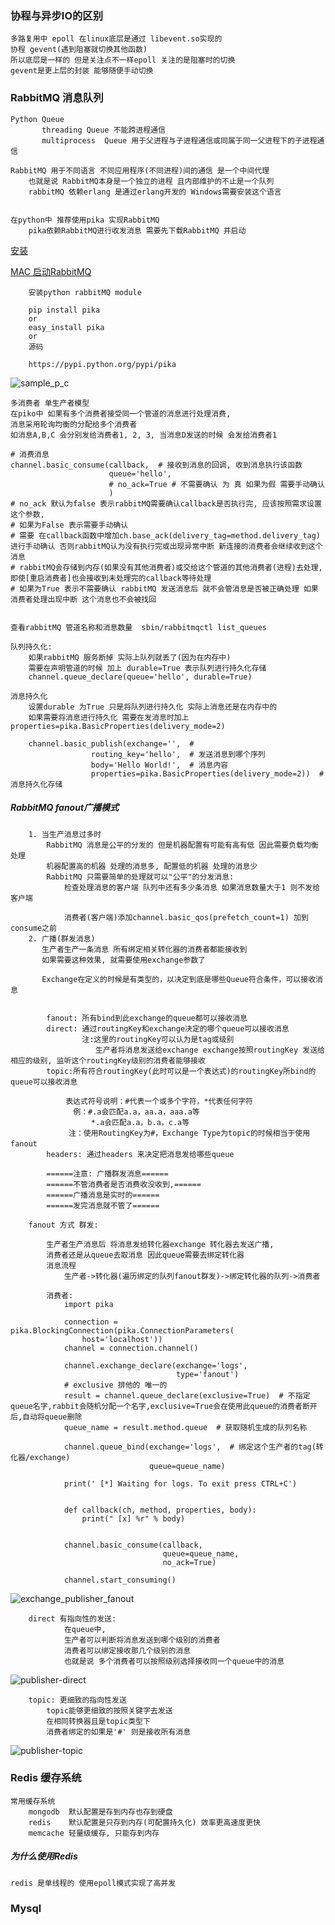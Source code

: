 ### 协程与异步IO的区别

    多路复用中 epoll 在linux底层是通过 libevent.so实现的
    协程 gevent(遇到阻塞就切换其他函数)
    所以底层是一样的 但是关注点不一样epoll 关注的是阻塞时的切换
    gevent是更上层的封装 能够随便手动切换

### RabbitMQ 消息队列
    Python Queue
           threading Queue 不能跨进程通信
           multiprocess  Queue 用于父进程与子进程通信或同属于同一父进程下的子进程通信

    RabbitMQ 用于不同语言 不同应用程序(不同进程)间的通信 是一个中间代理
        也就是说 RabbitMQ本身是一个独立的进程 且内部维护的不止是一个队列
        rabbitMQ 依赖erlang 是通过erlang开发的 Windows需要安装这个语言


    在python中 推荐使用pika 实现RabbitMQ
        pika依赖RabbitMQ进行收发消息 需要先下载RabbitMQ 并启动

[安装](http://www.rabbitmq.com/install-standalone-mac.html)

[MAC 启动RabbitMQ](http://blog.csdn.net/u010046908/article/details/54773323)


        安装python rabbitMQ module

        pip install pika
        or
        easy_install pika
        or
        源码

        https://pypi.python.org/pypi/pika


![sample_p_c](http://images2015.cnblogs.com/blog/720333/201609/720333-20160923111427277-763273185.png)

    多消费者 单生产者模型
    在piko中 如果有多个消费者接受同一个管道的消息进行处理消费,
    消息采用轮询均衡的分配给多个消费者
    如消息A,B,C 会分别发给消费者1, 2, 3, 当消息D发送的时候 会发给消费者1

    # 消费消息
    channel.basic_consume(callback,  # 接收到消息的回调, 收到消息执行该函数
                          queue='hello',
                          # no_ack=True # 不需要确认 为 真 如果为假 需要手动确认
                          )
    # no_ack 默认为false 表示rabbitMQ需要确认callback是否执行完, 应该按照需求设置这个参数,
    # 如果为False 表示需要手动确认
    # 需要 在callback函数中增加ch.base_ack(delivery_tag=method.delivery_tag) 进行手动确认 否则rabbitMQ认为没有执行完或出现异常中断 新连接的消费者会继续收到这个消息
    # rabbitMQ会存储到内存(如果没有其他消费者)或交给这个管道的其他消费者(进程)去处理, 即使[重启消费者]也会接收到未处理完的callback等待处理
    # 如果为True 表示不需要确认 rabbitMQ 发送消息后 就不会管消息是否被正确处理 如果消费者处理出现中断 这个消息也不会被找回


    查看rabbitMQ 管道名称和消息数量  sbin/rabbitmqctl list_queues

    队列持久化:
        如果rabbitMQ 服务断掉 实际上队列就丢了(因为在内存中)
        需要在声明管道的时候 加上 durable=True 表示队列进行持久化存储
        channel.queue_declare(queue='hello', durable=True)

    消息持久化
        设置durable 为True 只是将队列进行持久化 实际上消息还是在内存中的
        如果需要将消息进行持久化 需要在发消息时加上 properties=pika.BasicProperties(delivery_mode=2)

        channel.basic_publish(exchange='',  #
                      routing_key='hello',  # 发送消息到哪个序列
                      body='Hello World!',  # 消息内容
                      properties=pika.BasicProperties(delivery_mode=2))  # 消息持久化存储


##### RabbitMQ fanout广播模式
        1. 当生产消息过多时
            RabbitMQ 消息是公平的分发的 但是机器配置有可能有高有低 因此需要负载均衡处理
            机器配置高的机器 处理的消息多, 配置低的机器 处理的消息少
            RabbitMQ 只需要简单的处理就可以"公平"的分发消息:
                检查处理消息的客户端 队列中还有多少条消息 如果消息数量大于1 则不发给客户端

                消费者(客户端)添加channel.basic_qos(prefetch_count=1) 加到consume之前
        2. 广播(群发消息)
           生产者生产一条消息 所有绑定相关转化器的消费者都能接收到
           如果需要这种效果, 就需要使用exchange参数了

           Exchange在定义的时候是有类型的，以决定到底是哪些Queue符合条件，可以接收消息


            fanout: 所有bind到此exchange的queue都可以接收消息
            direct: 通过routingKey和exchange决定的哪个queue可以接收消息
                    注:这里的routingKey可以认为是tag或级别
                       生产者将消息发送给exchange exchange按照routingKey 发送给相应的级别, 监听这个routingKey级别的消费者能够接收
            topic:所有符合routingKey(此时可以是一个表达式)的routingKey所bind的queue可以接收消息

            　　 表达式符号说明：#代表一个或多个字符，*代表任何字符
                  例：#.a会匹配a.a，aa.a，aaa.a等
                      *.a会匹配a.a，b.a，c.a等
                 注：使用RoutingKey为#，Exchange Type为topic的时候相当于使用fanout　
            headers: 通过headers 来决定把消息发给哪些queue

            ======注意: 广播群发消息======
            ======不管消费者是否消费收没收到,======
            ======广播消息是实时的======
            ======发完消息就不管了======

        fanout 方式 群发:

            生产者生产消息后 将消息发给转化器exchange 转化器去发送广播,
            消费者还是从queue去取消息 因此queue需要去绑定转化器
            消息流程
                生产者->转化器(遍历绑定的队列fanout群发)->绑定转化器的队列->消费者

            消费者:
                import pika

                connection = pika.BlockingConnection(pika.ConnectionParameters(
                    host='localhost'))
                channel = connection.channel()

                channel.exchange_declare(exchange='logs',
                                         type='fanout')
                # exclusive 排他的 唯一的
                result = channel.queue_declare(exclusive=True)  # 不指定queue名字,rabbit会随机分配一个名字,exclusive=True会在使用此queue的消费者断开后,自动将queue删除
                queue_name = result.method.queue  # 获取随机生成的队列名称

                channel.queue_bind(exchange='logs',  # 绑定这个生产者的tag(转化器/exchange)
                                   queue=queue_name)

                print(' [*] Waiting for logs. To exit press CTRL+C')


                def callback(ch, method, properties, body):
                    print(" [x] %r" % body)


                channel.basic_consume(callback,
                                      queue=queue_name,
                                      no_ack=True)

                channel.start_consuming()

![exchange_publisher_fanout](http://www.rabbitmq.com/img/tutorials/python-three-overall.png?_=5248247)

        direct 有指向性的发送:
                在queue中,
                生产者可以判断将消息发送到哪个级别的消费者
                消费者可以绑定接收那几个级别的消息
                也就是说 多个消费者可以按照级别选择接收同一个queue中的消息

![publisher-direct](http://www.rabbitmq.com/img/tutorials/python-four.png)

        topic: 更细致的指向性发送
            topic能够更细致的按照关键字去发送
            在相同转换器且是topic类型下
            消费者绑定的如果是'#' 则是接收所有消息


![publisher-topic](http://www.rabbitmq.com/img/tutorials/python-five.png?_=5248247)






### Redis 缓存系统
    常用缓存系统
        mongodb  默认配置是存到内存也存到硬盘
        redis    默认配置是只存到内存(可配置持久化) 效率更高速度更快
        memcache 轻量级缓存, 只能存到内存

##### 为什么使用Redis

    redis 是单线程的 使用epoll模式实现了高并发


### Mysql

